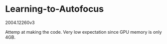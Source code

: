 # Learning-to-Autofocus
2004.12260v3

Attemp at making the code. Very low expectation since GPU memory is only 4GB.
